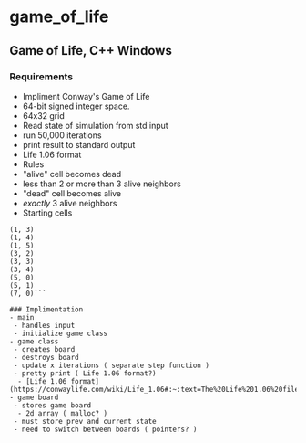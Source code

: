 # game_of_life
## Game of Life, C++ Windows

### Requirements
- Impliment Conway's Game of Life
- 64-bit signed integer space.
- 64x32 grid
- Read state of simulation from std input
- run 50,000 iterations
- print result to standard output
 - Life 1.06 format
- Rules
 - "alive" cell becomes dead
  - less than 2 or more than 3 alive neighbors
 - "dead" cell becomes alive
  - *exactly* 3 alive neighbors
- Starting cells
```(0, 4)
(1, 3)
(1, 4)
(1, 5)
(3, 2)
(3, 3)
(3, 4)
(5, 0)
(5, 1)
(7, 0)```

### Implimentation
- main
 - handles input
 - initialize game class
- game class
 - creates board
 - destroys board
 - update x iterations ( separate step function )
 - pretty print ( Life 1.06 format?)
  - [Life 1.06 format](https://conwaylife.com/wiki/Life_1.06#:~:text=The%20Life%201.06%20file%20format,files%20are%20saved%20with%20a%20.&text=life%20file%20extension.)
- game board
 - stores game board
  - 2d array ( malloc? )
 - must store prev and current state
 - need to switch between boards ( pointers? )